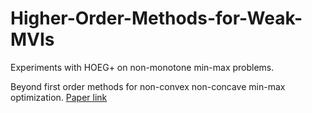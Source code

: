 # Higher-Order-Methods-for-Weak-MVIs
Experiments with HOEG+ on non-monotone min-max problems.

Beyond first order methods for non-convex non-concave min-max optimization. [Paper link](https://arxiv.org/abs/2304.08389)
